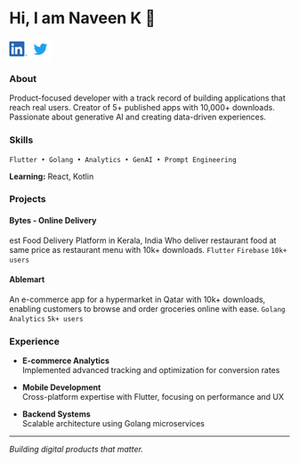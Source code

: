 # Hi, I am Naveen K 👋


[<img src="https://raw.githubusercontent.com/Naveenmavoor/Naveenmavoor/master/linkedin.png" height="27em" align="center" alt="Follow Naveen K on LinkedIn" title="Follow Naveen K on LinkedIn"/>](https://linkedin.com/in/naveen-k97)
[<img src="https://raw.githubusercontent.com/Naveenmavoor/Naveenmavoor/master/twitter.svg" height="40em" align="center" alt="Follow Naveen K on Twitter" title="Follow Naveen K on Twitter"/>](https://twitter.com/NavDevLife)
 
 
  

### About

Product-focused developer with a track record of building applications that reach real users. Creator of 5+ published apps with 10,000+ downloads. Passionate about generative AI and creating data-driven experiences.

### Skills

```
Flutter • Golang • Analytics • GenAI • Prompt Engineering
```

**Learning:** React, Kotlin

### Projects

#### Bytes - Online Delivery
est Food Delivery Platform in
Kerala, India Who deliver restaurant
food at same price as restaurant menu
with 10k+ downloads.
`Flutter` `Firebase` `10k+ users`

#### Ablemart
An e-commerce app for a
hypermarket in Qatar with 10k+
downloads, enabling customers to
browse and order groceries online
with ease.
`Golang` `Analytics` `5k+ users`


### Experience

- **E-commerce Analytics**  
  Implemented advanced tracking and optimization for conversion rates
  
- **Mobile Development**  
  Cross-platform expertise with Flutter, focusing on performance and UX

- **Backend Systems**  
  Scalable architecture using Golang microservices

---

*Building digital products that matter.*

<!---
Naveenmavoor/Naveenmavoor is a ✨ special ✨ repository because its `README.md` (this file) appears on your GitHub profile.
You can click the Preview link to take a look at your changes.
--->
